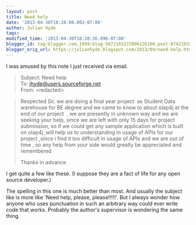 ```yaml
---
layout: post
title: Need help
date: '2013-04-30T18:28:00.002-07:00'
author: Julian Hyde
tags:
modified_time: '2013-04-30T18:28:36.096-07:00'
blogger_id: tag:blogger.com,1999:blog-5672165237896126100.post-8742193224585639155
blogger_orig_url: https://julianhyde.blogspot.com/2013/04/need-help.html
---
```


I was amused by this note I just received via email.

> Subject: Need help<br/>
> To: jhyde@users.sourceforge.net<br/>
> From: &lt;redacted&gt;<br/>
>

> Respected Sir, we are doing a final year project &nbsp;as Student
> Data warehouse for BE degree and we came to know to about olap4j at
> the end of our project &nbsp;, we are presently in unknown way and
> we are seeking your help, since we are left with only 15 days for
> project submission, so if we could get any sample application which
> is built on olap4j ,will help us to understanding in usage of APIs
> for our project ,since i find it too difficult in usage of APIs and
> we are out of time , so any help from your side would greatly be
> appreciated and remembered
>
> Thanks in advance

I get quite a few like these. (I suppose they are a fact of life for
any open source developer.)

The spelling in this one is much better than most. And usually the
subject like is more like 'Need help, please, please!!!!!'. But I
always wonder how anyone who uses punctuation in such an arbitrary way
could ever write code that works. Probably the author's supervisor is
wondering the same thing.
